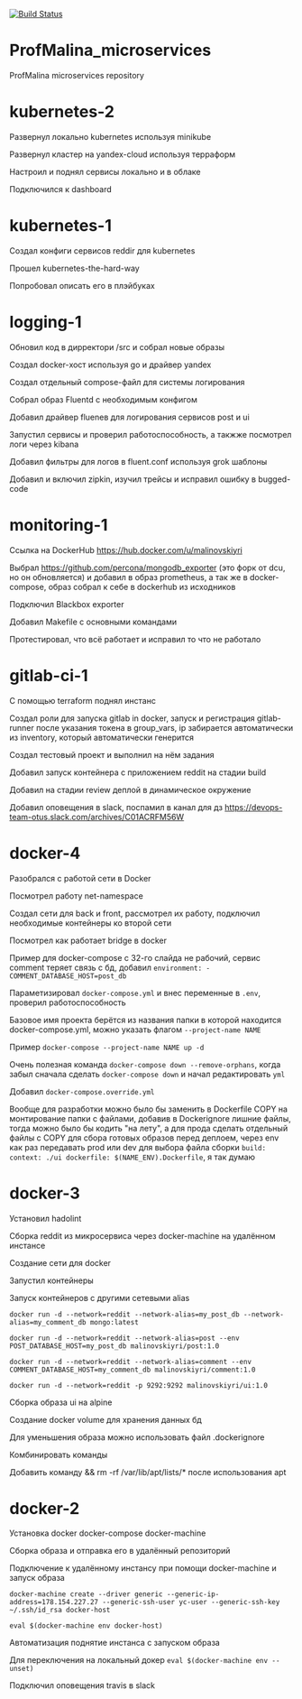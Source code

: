 [![Build Status](https://travis-ci.com/Otus-DevOps-2020-08/ProfMalina_microservices.svg?branch=master)](https://travis-ci.com/Otus-DevOps-2020-08/ProfMalina_microservices)

# ProfMalina_microservices
ProfMalina microservices repository

# kubernetes-2

Развернул локально kubernetes используя minikube

Развернул кластер на yandex-cloud используя терраформ

Настроил и поднял сервисы локально и в облаке

Подключился к dashboard

# kubernetes-1

Создал конфиги сервисов reddir для kubernetes

Прошел kubernetes-the-hard-way

Попробовал описать его в плэйбуках

# logging-1

Обновил код в дирректори /src и собрал новые образы

Создал docker-хост используя go и драйвер yandex

Создал отдельный compose-файл для системы логирования

Собрал образ Fluentd с необходимым конфигом

Добавил драйвер fluenев для логирования сервисов post и ui

Запустил сервисы и проверил работоспособность, а такжже посмотрел логи через kibana

Добавил фильтры для логов в fluent.conf используя grok шаблоны

Добавил и включил zipkin, изучил трейсы и исправил ошибку в bugged-code

# monitoring-1

Ссылка на DockerHub https://hub.docker.com/u/malinovskiyri

Выбрал https://github.com/percona/mongodb_exporter (это форк от dcu, но он обновляется)  и добавил в образ prometheus, а так же в docker-compose, образ собрал к себе в dockerhub из исходников

Подключил Blackbox exporter

Добавил Makefile с основными командами

Протестировал, что всё работает и исправил то что не работало

# gitlab-ci-1

С помощью terraform поднял инстанс

Создал роли для запуска gitlab in docker, запуск и регистрация gitlab-runner после указания токена в group_vars, ip забирается автоматически из inventory, который автоматически генерится

Создал тестовый проект и выполнил на нём задания

Добавил запуск контейнера с приложением reddit на стадии build

Добавил на стадии review деплой в динамическое окружение

Добавил оповещения в slack, поспамил в канал для дз https://devops-team-otus.slack.com/archives/C01ACRFM56W

# docker-4

Разобрался с работой сети в Docker

Посмотрел работу net-namespace

Создал сети для back и front, рассмотрел их работу, подключил необходимые контейнеры ко второй сети

Посмотрел как работает bridge в docker

Пример для docker-compose с 32-го слайда не рабочий, сервис comment теряет связь с бд, добавил `environment: - COMMENT_DATABASE_HOST=post_db`

Параметизировал `docker-compose.yml` и внес переменные в `.env`, проверил работоспособность

Базовое имя проекта берётся из названия папки в которой находится docker-compose.yml, можно указать флагом `--project-name NAME`

Пример `docker-compose --project-name NAME up -d`

Очень полезная команда `docker-compose down --remove-orphans`, когда забыл сначала сделать `docker-compose down` и начал редактировать `yml`

Добавил `docker-compose.override.yml`

Вообще для разработки можно было бы заменить в Dockerfile COPY на монтирование папки с файлами, добавив в Dockerignore лишние файлы, тогда можно было бы кодить "на лету", а для прода сделать отдельный файлы с COPY для сбора готовых образов перед деплоем, через env как раз передавать prod или dev для выбора файла сборки `build: context: ./ui dockerfile: $(NAME_ENV).Dockerfile`, я так думаю

# docker-3

Установил hadolint

Сборка reddit из микросервиса через docker-machine на удалённом инстансе

Создание сети для docker

Запустил контейнеры

Запуск контейнеров с другими сетевыми alias

`docker run -d --network=reddit --network-alias=my_post_db --network-alias=my_comment_db mongo:latest`

`docker run -d --network=reddit --network-alias=post --env POST_DATABASE_HOST=my_post_db malinovskiyri/post:1.0`

`docker run -d --network=reddit --network-alias=comment --env COMMENT_DATABASE_HOST=my_comment_db malinovskiyri/comment:1.0`

`docker run -d --network=reddit -p 9292:9292 malinovskiyri/ui:1.0`

Сборка образа ui на alpine

Создание docker volume для хранения данных бд

Для уменьшения образа можно использовать файл .dockerignore

Комбинировать команды

Добавить команду && rm -rf /var/lib/apt/lists/* после использования apt

# docker-2

Установка docker docker-compose docker-machine

Сборка образа и отправка его в удалённый репозиторий

Подключение к удалённому инстансу при помощи docker-machine и запуск образа

`docker-machine create --driver generic --generic-ip-address=178.154.227.27 --generic-ssh-user yc-user --generic-ssh-key ~/.ssh/id_rsa docker-host`

`eval $(docker-machine env docker-host)`

Автоматизация поднятие инстанса с запуском образа

Для переключения на локальный докер
`eval $(docker-machine env --unset)`

Подключил оповещения travis в slack

